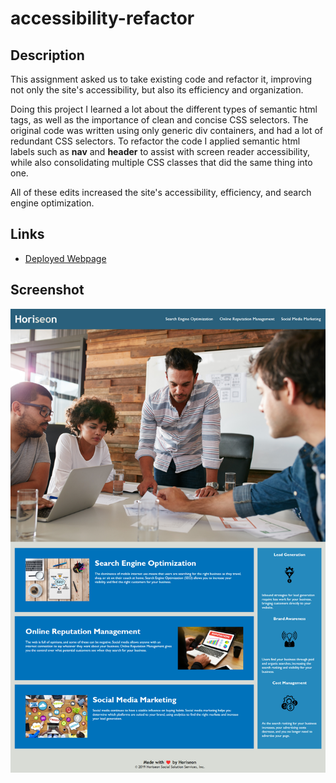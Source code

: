 # accessibility-refactor

## Description

This assignment asked us to take existing code and refactor it, improving not only the site's accessibility, but also its efficiency and organization.

Doing this project I learned a lot about the different types of semantic html tags, as well as the importance of clean and concise CSS selectors. The original code was written using only generic div containers, and had a lot of redundant CSS selectors. To refactor the code I applied semantic html labels such as **nav** and **header** to assist with screen reader accessibility, while also consolidating multiple CSS classes that did the same thing into one.

All of these edits increased the site's accessibility, efficiency, and search engine optimization.

## Links

- [Deployed Webpage](https://i-moss.github.io/hw-1-refactor/ "Deployed Webpage")

## Screenshot

![A screenshot of the refactored website](./assets/images/screenshot.png)
